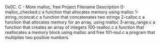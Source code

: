 0x0C. C - More malloc, free
Project
Filename	Description
0-malloc_checked.c	a function that allocates memory using malloc
1-string_nconcat.c	a function that concatenates two strings
2-calloc.c	a function that allocates memory for an array, using malloc
3-array_range.c	a function that creates an array of integers
100-realloc.c	a function that reallocates a memory block using malloc and free
101-mul.c	a program that multiplies two positive numbers
